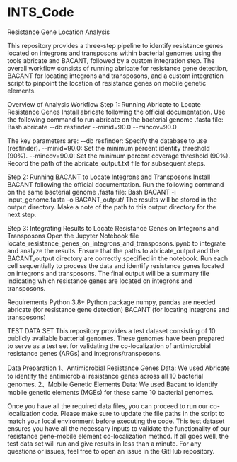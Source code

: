 # INTS_Code
Resistance Gene Location Analysis

This repository provides a three-step pipeline to identify resistance genes located on integrons and transposons within bacterial genomes using the tools abricate and BACANT, followed by a custom integration step. The overall workflow consists of running abricate for resistance gene detection, BACANT for locating integrons and transposons, and a custom integration script to pinpoint the location of resistance genes on mobile genetic elements.

Overview of Analysis Workflow
Step 1: Running Abricate to Locate Resistance Genes
Install abricate following the official documentation.
Use the following command to run abricate on the bacterial genome .fasta file:
Bash abricate --db resfinder --minid=90.0 --mincov=90.0 

The key parameters are:
--db resfinder: Specify the database to use (resfinder).
--minid=90.0: Set the minimum percent identity threshold (90%).
--mincov=90.0: Set the minimum percent coverage threshold (90%).
Record the path of the abricate_output.txt file for subsequent steps.

Step 2: Running BACANT to Locate Integrons and Transposons
Install BACANT following the official documentation.
Run the following command on the same bacterial genome .fasta file:
Bash BACANT -i input_genome.fasta -o BACANT_output/
The results will be stored in the output directory. Make a note of the path to this output directory for the next step.

Step 3: Integrating Results to Locate Resistance Genes on Integrons and Transposons
Open the Jupyter Notebook file locate_resistance_genes_on_integrons_and_transposons.ipynb to integrate and analyze the results.
Ensure that the paths to abricate_output and the BACANT_output directory are correctly specified in the notebook.
Run each cell sequentially to process the data and identify resistance genes located on integrons and transposons.
The final output will be a summary file indicating which resistance genes are located on integrons and transposons.

Requirements
Python 3.8+
Python package numpy, pandas are needed
abricate (for resistance gene detection)
BACANT (for locating integrons and transposons)



TEST DATA SET
This repository provides a test dataset consisting of 10 publicly available bacterial genomes. These genomes have been prepared to serve as a test set for validating the co-localization of antimicrobial resistance genes (ARGs) and integrons/transposons.

Data Preparation
1、Antimicrobial Resistance Genes Data: We used Abricate to identify the antimicrobial resistance genes across all 10 bacterial genomes.
2、Mobile Genetic Elements Data: We used Bacant to identify mobile genetic elements (MGEs) for these same 10 bacterial genomes.

Once you have all the required data files, you can proceed to run our co-localization code. Please make sure to update the file paths in the script to match your local environment before executing the code.
This test dataset ensures you have all the necessary inputs to validate the functionality of our resistance gene-mobile element co-localization method. If all goes well, the test data set will run and give results in less than a minute.
For any questions or issues, feel free to open an issue in the GitHub repository.
